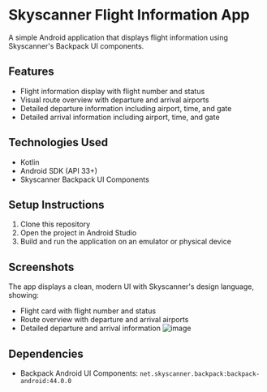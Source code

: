 # Skyscanner Flight Information App

A simple Android application that displays flight information using Skyscanner's Backpack UI components.

## Features

- Flight information display with flight number and status
- Visual route overview with departure and arrival airports
- Detailed departure information including airport, time, and gate
- Detailed arrival information including airport, time, and gate

## Technologies Used

- Kotlin
- Android SDK (API 33+)
- Skyscanner Backpack UI Components

## Setup Instructions

1. Clone this repository
2. Open the project in Android Studio
3. Build and run the application on an emulator or physical device

## Screenshots

The app displays a clean, modern UI with Skyscanner's design language, showing:
- Flight card with flight number and status
- Route overview with departure and arrival airports
- Detailed departure and arrival information
![image](https://github.com/user-attachments/assets/266347ef-fa1a-4e99-a1a2-67b9fdc41a6e)


## Dependencies

- Backpack Android UI Components: `net.skyscanner.backpack:backpack-android:44.0.0` 
